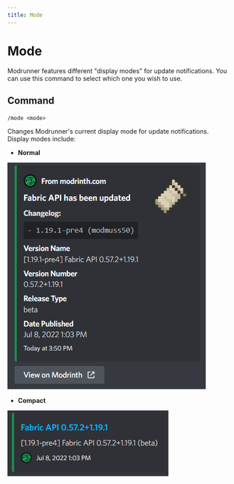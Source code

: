 ```yaml
---
title: Mode
---
```


# Mode

Modrunner features different "display modes" for update notifications. You can use this command to select which one you wish to use.

## Command

`/mode <mode>`

Changes Modrunner's current display mode for update notifications. Display modes include:

- **Normal**

![image](../../static/img/commands/mode_normal.png)

- **Compact**

![image](../../static/img/commands/mode_compact.png)
